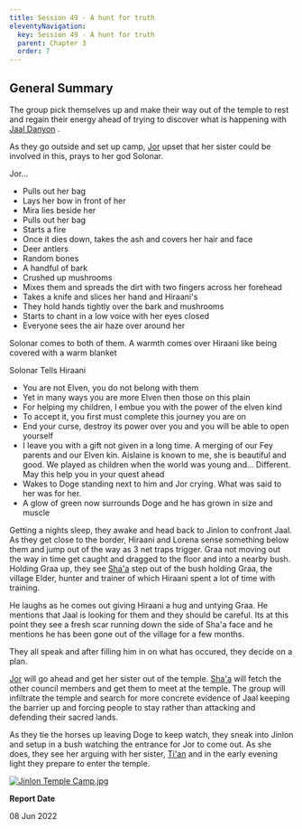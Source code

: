 ```yaml
---
title: Session 49 - A hunt for truth
eleventyNavigation:
  key: Session 49 - A hunt for truth
  parent: Chapter 3
  order: 7
---
```


## General Summary

The group pick themselves up and make their way out of the temple to rest and regain their energy ahead of trying to discover what is happening with [Jaal Danyon](/w/vlendir-drusslegend/a/jaal-danyon-person) .  

 As they go outside and set up camp, [Jor](/w/vlendir-drusslegend/a/jor-person) upset that her sister could be involved in this, prays to her god Solonar.  

 Jor...

* Pulls out her bag
* Lays her bow in front of her
* Mira lies beside her
* Pulls out her bag
* Starts a fire
* Once it dies down, takes the ash and covers her hair and face
* Deer antlers
* Random bones
* A handful of bark
* Crushed up mushrooms
* Mixes them and spreads the dirt with two fingers across her forehead
* Takes a knife and slices her hand and Hiraani's
* They hold hands tightly over the bark and mushrooms
* Starts to chant in a low voice with her eyes closed
* Everyone sees the air haze over around her

 Solonar comes to both of them. A warmth comes over Hiraani like being covered with a warm blanket  

 Solonar Tells Hiraani

* You are not Elven, you do not belong with them
* Yet in many ways you are more Elven then those on this plain
* For helping my children, I embue you with the power of the elven kind
* To accept it, you first must complete this journey you are on
* End your curse, destroy its power over you and you will be able to open yourself
* I leave you with a gift not given in a long time. A merging of our Fey parents and our Elven kin. Aislaine is known to me, she is beautiful and good. We played as children when the world was young and... Different. May this help you in your quest ahead
* Wakes to Doge standing next to him and Jor crying. What was said to her was for her.
* A glow of green now surrounds Doge and he has grown in size and muscle

 Getting a nights sleep, they awake and head back to Jinlon to confront Jaal. As they get close to the border, Hiraani and Lorena sense something below them and jump out of the way as 3 net traps trigger. Graa not moving out the way in time get caught and dragged to the floor and into a nearby bush. Holding Graa up, they see [Sha'a](/w/vlendir-drusslegend/a/sha-a-person) step out of the bush holding Graa, the village Elder, hunter and trainer of which Hiraani spent a lot of time with training.  

 He laughs as he comes out giving Hiraani a hug and untying Graa. He mentions that Jaal is looking for them and they should be careful. Its at this point they see a fresh scar running down the side of Sha'a face and he mentions he has been gone out of the village for a few months.  

 They all speak and after filling him in on what has occured, they decide on a plan.  

 [Jor](/w/vlendir-drusslegend/a/jor-person) will go ahead and get her sister out of the temple. [Sha'a](/w/vlendir-drusslegend/a/sha-a-person) will fetch the other council members and get them to meet at the temple. The group will infiltrate the temple and search for more concrete evidence of Jaal keeping the barrier up and forcing people to stay rather than attacking and defending their sacred lands.  

 As they tie the horses up leaving Doge to keep watch, they sneak into Jinlon and setup in a bush watching the entrance for Jor to come out. As she does, they see her arguing with her sister, [Ti'an](/w/vlendir-drusslegend/a/ti-an-person) and in the early evening light they prepare to enter the temple.

[![](/uploads/images/d3237d7c9c6e3c70ef8d1ce5ccebd2a4.jpg "Jinlon Temple Camp.jpg")](/i/3415890 "Jinlon Temple Camp.jpg")

**Report Date**

08 Jun 2022
